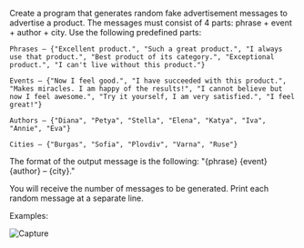 Create a program that generates random fake advertisement messages to advertise a product. The messages must consist of 4 parts: phrase + event + author + city. Use the following predefined parts:

	Phrases – {"Excellent product.", "Such a great product.", "I always use that product.", "Best product of its category.", "Exceptional product.", "I can't live without this product."}
  
	Events – {"Now I feel good.", "I have succeeded with this product.", "Makes miracles. I am happy of the results!", "I cannot believe but now I feel awesome.", "Try it yourself, I am very satisfied.", "I feel great!"}
  
	Authors – {"Diana", "Petya", "Stella", "Elena", "Katya", "Iva", "Annie", "Eva"}
  
	Cities – {"Burgas", "Sofia", "Plovdiv", "Varna", "Ruse"}

The format of the output message is the following: "{phrase} {event} {author} – {city}."

You will receive the number of messages to be generated. Print each random message at a separate line.

Examples:

![Capture](https://user-images.githubusercontent.com/45227327/201529839-5140c0d4-33c2-455f-b16c-3847b0492d9c.PNG)
